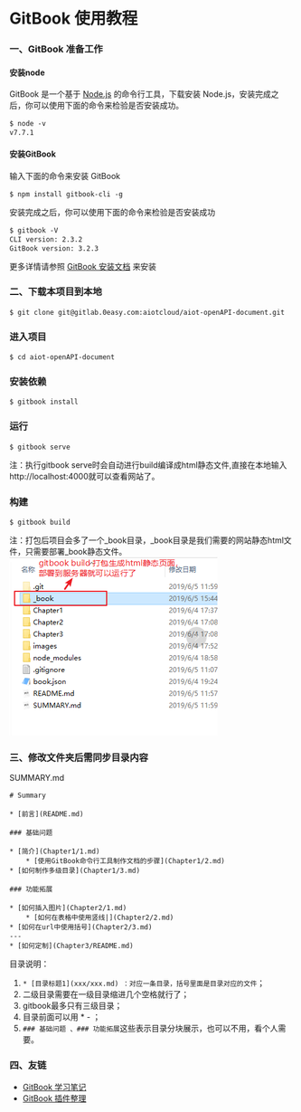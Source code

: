 # GitBook 使用教程

### 一、GitBook 准备工作

#### 安装node

GitBook 是一个基于 [Node.js](https://nodejs.org/en/) 的命令行工具，下载安装 Node.js，安装完成之后，你可以使用下面的命令来检验是否安装成功。

```
$ node -v
v7.7.1
```
#### 安装GitBook

输入下面的命令来安装 GitBook

```
$ npm install gitbook-cli -g
```
安装完成之后，你可以使用下面的命令来检验是否安装成功
```
$ gitbook -V
CLI version: 2.3.2
GitBook version: 3.2.3
```
更多详情请参照 [GitBook 安装文档](https://github.com/GitbookIO/gitbook/blob/master/docs/setup.md) 来安装


### 二、下载本项目到本地
```
$ git clone git@gitlab.0easy.com:aiotcloud/aiot-openAPI-document.git
```
### 进入项目
```
$ cd aiot-openAPI-document
```
### 安装依赖
```
$ gitbook install
```
### 运行
```
$ gitbook serve
```
注：执行gitbook serve时会自动进行build编译成html静态文件,直接在本地输入http://localhost:4000就可以查看网站了。

### 构建
```
$ gitbook build
```
注：打包后项目会多了一个_book目录，_book目录是我们需要的网站静态html文件，只需要部署_book静态文件。
![PNG](\images\build.png)

### 三、修改文件夹后需同步目录内容
SUMMARY.md
```
# Summary

* [前言](README.md)

### 基础问题

* [简介](Chapter1/1.md)
    * [使用GitBook命令行工具制作文档的步骤](Chapter1/2.md)
* [如何制作多级目录](Chapter1/3.md)

### 功能拓展

* [如何插入图片](Chapter2/1.md)
    * [如何在表格中使用竖线|](Chapter2/2.md)
* [如何在url中使用括号](Chapter2/3.md)
---
* [如何定制](Chapter3/README.md)

```

目录说明：

1. `* [目录标题1](xxx/xxx.md) ：对应一条目录，括号里面是目录对应的文件`；
2. 二级目录需要在一级目录缩进几个空格就行了；
3. gitbook最多只有三级目录；
4. 目录前面可以用 * - ；
5. ` ### 基础问题 、### 功能拓展 `这些表示目录分块展示，也可以不用，看个人需要。

### 四、友链
- [GitBook 学习笔记](https://yangjh.oschina.io/gitbook/faq/Contents.html)
- [GitBook 插件整理](https://www.jianshu.com/p/427b8bb066e6)